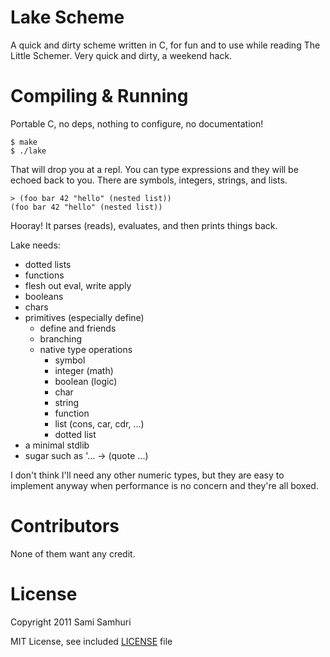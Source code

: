 Lake Scheme
===========

A quick and dirty scheme written in C, for fun and to use while reading The Little Schemer. Very quick and dirty, a weekend hack.

Compiling & Running
===================

Portable C, no deps, nothing to configure, no documentation!

    $ make
    $ ./lake

That will drop you at a repl. You can type expressions and they will be echoed back to you. There are symbols, integers, strings, and lists.

    > (foo bar 42 "hello" (nested list))
    (foo bar 42 "hello" (nested list))

Hooray! It parses (reads), evaluates, and then prints things back.

Lake needs:

  * dotted lists
  * functions
  * flesh out eval, write apply
  * booleans
  * chars
  * primitives (especially define)
    * define and friends
    * branching
    * native type operations
      * symbol
      * integer (math)
      * boolean (logic)
      * char
      * string
      * function
      * list (cons, car, cdr, ...)
      * dotted list
  * a minimal stdlib
  * sugar such as '... -> (quote ...)

I don't think I'll need any other numeric types, but they are easy to implement anyway when performance is no concern and they're all boxed.

Contributors
============

None of them want any credit.

License
=======

Copyright 2011 Sami Samhuri

MIT License, see included [LICENSE](blob/master/LICENSE) file